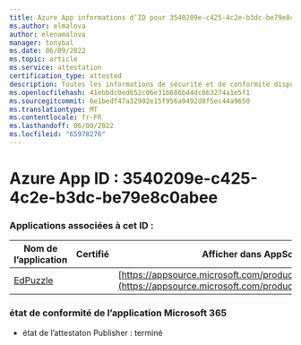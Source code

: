 ```yaml
---
title: Azure App informations d’ID pour 3540209e-c425-4c2e-b3dc-be79e8c0abee
ms.author: elmalova
author: elenamalova
manager: tonybal
ms.date: 06/09/2022
ms.topic: article
ms.service: attestation
certification_type: attested
description: Toutes les informations de sécurité et de conformité disponibles pour 3540209e-c425-4c2e-b3dc-be79e8c0abee.
ms.openlocfilehash: 41ebbdc0ed652c06e31b686bd4dc663274a1e5f1
ms.sourcegitcommit: 6e1bedf47a32902e15f956a9492d8f5ec44a9650
ms.translationtype: MT
ms.contentlocale: fr-FR
ms.lasthandoff: 06/09/2022
ms.locfileid: "65978276"
---
```

# <a name="azure-app-id-3540209e-c425-4c2e-b3dc-be79e8c0abee"></a>Azure App ID : 3540209e-c425-4c2e-b3dc-be79e8c0abee


### <a name="apps-associated-with-this-id"></a>Applications associées à cet ID :
| **Nom de l’application** | **Certifié** | **Afficher dans AppSource** |
|--------------|---------------|-----------------------|
| [EdPuzzle](../forward/WA200003736.md) |  | [https://appsource.microsoft.com/product/office/WA200003736](https://appsource.microsoft.com/product/office/WA200003736) |

### <a name="microsoft-365-app-compliance-status"></a>état de conformité de l’application Microsoft 365
- état de l’attestaton Publisher : terminé
